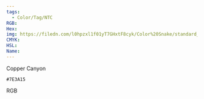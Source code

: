 ```yaml
---
tags:
  - Color/Tag/NTC
RGB:
Hex:
img: https://filedn.com/l0hpzxl1f01yT7GHxtF8cyk/Color%20Snake/standard_csv_to_svg/7E3A15.svg
CMYK:
HSL:
Name:
---
```

Copper Canyon
```palette
#7E3A15
```
RGB
